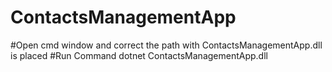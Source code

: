 # ContactsManagementApp
#Open cmd window and correct the path with ContactsManagementApp.dll is placed
#Run Command dotnet ContactsManagementApp.dll
